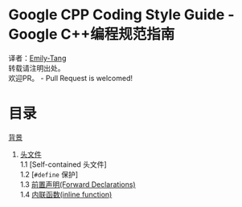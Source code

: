 # Google CPP Coding Style Guide - Google C++编程规范指南
译者：[Emily-Tang](https://github.com/Emilylulu)<br>
转载请注明出处。<br>
欢迎PR。 - Pull Request is welcomed!<br>
# 目录
[背景](#1-背景)<br>
1. [头文件](#1-头文件)<br>
1.1 [Self-contained 头文件]<br>
1.2 [``#define`` 保护]<br>
1.3 [前置声明(Forward Declarations)]()<br>
1.4 [内联函数(inline function)]()<br>
